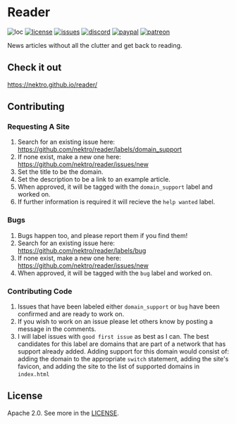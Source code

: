 # Reader
![loc](https://tokei.rs/b1/github/nektro/reader)
[![license](https://img.shields.io/github/license/nektro/reader.svg)](https://github.com/nektro/reader/blob/master/LICENSE)
[![issues](https://img.shields.io/github/issues/nektro/reader.svg)](https://github.com/nektro/reader/issues)
[![discord](https://img.shields.io/discord/396051742791434240.svg?logo=discord)](https://discord.gg/beUGrGk)
[![paypal](https://img.shields.io/badge/donate-paypal-blue.svg?logo=paypal)](https://www.paypal.me/nektro)
[![patreon](https://img.shields.io/badge/donate-patreon-orange.svg?logo=patreon)](https://www.patreon.com/nektro)

News articles without all the clutter and get back to reading.

## Check it out
https://nektro.github.io/reader/

## Contributing

### Requesting A Site
1. Search for an existing issue here: https://github.com/nektro/reader/labels/domain_support
2. If none exist, make a new one here: https://github.com/nektro/reader/issues/new
3. Set the title to be the domain.
4. Set the description to be a link to an example article.
5. When approved, it will be tagged with the `domain_support` label and worked on.
6. If further information is required it will recieve the `help wanted` label.

### Bugs
1. Bugs happen too, and please report them if you find them!
2. Search for an existing issue here: https://github.com/nektro/reader/labels/bug
3. If none exist, make a new one here: https://github.com/nektro/reader/issues/new
4. When approved, it will be tagged with the `bug` label and worked on.

### Contributing Code
1. Issues that have been labeled either `domain_support` or `bug` have been confirmed and are ready to work on.
2. If you wish to work on an issue please let others know by posting a message in the comments.
3. I will label issues with `good first issue` as best as I can. The best candidates for this label are domains that are part of a network that has support already added. Adding support for this domain would consist of: adding the domain to the appropriate `switch` statement, adding the site's favicon, and adding the site to the list of supported domains in `index.html`

## License
Apache 2.0. See more in the [LICENSE](LICNSE]).
